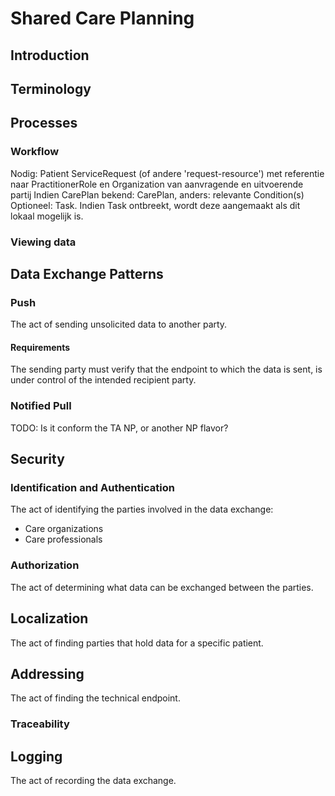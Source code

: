 # Shared Care Planning

## Introduction

## Terminology

## Processes

### Workflow
Nodig:
Patient
ServiceRequest (of andere 'request-resource') met referentie naar PractitionerRole en Organization van aanvragende en uitvoerende partij
Indien CarePlan bekend: CarePlan, anders: relevante Condition(s)
Optioneel: Task. Indien Task ontbreekt, wordt deze aangemaakt als dit lokaal mogelijk is.

### Viewing data

## Data Exchange Patterns

### Push
The act of sending unsolicited data to another party.

#### Requirements
The sending party must verify that the endpoint to which the data is sent, is under control of the intended recipient party.

### Notified Pull
TODO: Is it conform the TA NP, or another NP flavor?

## Security

### Identification and Authentication
The act of identifying the parties involved in the data exchange:

- Care organizations
- Care professionals

### Authorization
The act of determining what data can be exchanged between the parties.

## Localization
The act of finding parties that hold data for a specific patient.

## Addressing
The act of finding the technical endpoint.

### Traceability

## Logging
The act of recording the data exchange.
